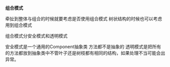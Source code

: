 **组合模式**

牵扯到整体与组合的时候就要考虑是否使用组合模式
树状结构的时候也可以考虑用到组合模式

组合模式分安全模式和透明模式

安全模式是一个通用的Component抽象类 方法都不是抽象的
透明模式是把所有的方法都放到抽象类中不管叶子还是树枝都有相同的结构，如果处理不当可能会出异常。